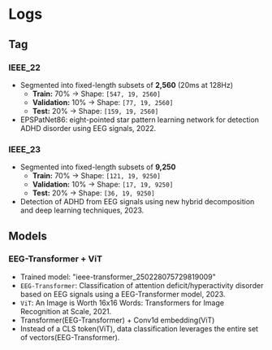 # Logs

## Tag

### IEEE_22

- Segmented into fixed-length subsets of **2,560** (20ms at 128Hz) 
  - **Train:** 70% → Shape: `[547, 19, 2560]`  
  - **Validation:** 10% → Shape: `[77, 19, 2560]`  
  - **Test:** 20% → Shape: `[159, 19, 2560]`
- EPSPatNet86: eight-pointed star pattern learning network for detection ADHD disorder using EEG signals, 2022.

### IEEE_23

- Segmented into fixed-length subsets of **9,250**
  - **Train:** 70% → Shape: `[121, 19, 9250]`  
  - **Validation:** 10% → Shape: `[17, 19, 9250]`  
  - **Test:** 20% → Shape: `[36, 19, 9250]` 
-  Detection of ADHD from EEG signals using new hybrid decomposition and deep learning techniques, 2023.

## Models

### EEG-Transformer + ViT

- Trained model: "ieee-transformer_250228075729819009"
- `EEG-Transformer`: Classification of attention deficit/hyperactivity disorder based on EEG signals using a EEG-Transformer model, 2023.
- `ViT`: An Image is Worth 16x16 Words: Transformers for Image Recognition at Scale, 2021.
- Transformer(EEG-Transformer) + Conv1d embedding(ViT)
- Instead of a CLS token(ViT), data classification leverages the entire set of vectors(EEG-Transformer).
